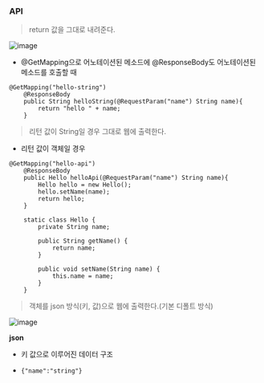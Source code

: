 ### API
> return 값을 그대로 내려준다.

![image](https://user-images.githubusercontent.com/59171113/104457095-ece4ea00-55ec-11eb-8147-d76bf370b0b4.png)
- @GetMapping으로 어노테이션된 메소드에 @ResponseBody도 어노테이션된 메소드를 호출할 때

```
@GetMapping("hello-string")
    @ResponseBody
    public String helloString(@RequestParam("name") String name){
        return "hello " + name;
    }
```
> 리턴 값이 String일 경우 그대로 웹에 출력한다.

- 리턴 값이 객체일 경우

```
@GetMapping("hello-api")
    @ResponseBody
    public Hello helloApi(@RequestParam("name") String name){
        Hello hello = new Hello();
        hello.setName(name);
        return hello;
    }

    static class Hello {
        private String name;

        public String getName() {
            return name;
        }

        public void setName(String name) {
            this.name = name;
        }
    }
```
> 객체를 json 방식(키, 값)으로 웹에 출력한다.(기본 디폴트 방식)

![image](https://user-images.githubusercontent.com/59171113/104457129-f53d2500-55ec-11eb-93c1-9a270f6c0fbd.png)

**json**
- 키 값으로 이루어진 데이터 구조
- ```
  {"name":"string"}
  ```

